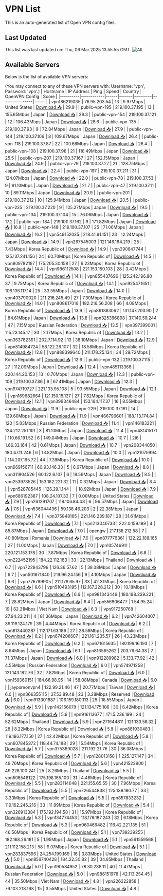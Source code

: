 # VPN List

This is an auto-generated list of Open VPN config files.

## Last Updated

This list was last updated on: Thu, 06 Mar 2025 13:55:55 GMT.
![Alt](https://repobeats.axiom.co/api/embed/186b98318ef1479477931607c1ad7d823f12451f.svg "Repobeats analytics image")

## Available Servers

Below is the list of available VPN servers:

(You may connect to any of these VPN servers with: Username: 'vpn', Password: 'vpn'.)
| Hostname | IP Address | Ping | Speed | Country | OpenVPN Config | Score |
|----------|------------|------|-------|---------|----------------| ----- |
| vpn186219035 | 76.95.203.54 | 13 | 9.97Mbps | United States | [Download 📥](./configs/server_0_US.ovpn) | 29.9 |
| public-vpn-195 | 219.100.37.195 | 13 | 155.65Mbps | Japan | [Download 📥](./configs/server_1_JP.ovpn) | 29.3 |
| public-vpn-154 | 219.100.37.121 | 12 | 106.43Mbps | Japan | [Download 📥](./configs/server_2_JP.ovpn) | 28.6 |
| public-vpn-135 | 219.100.37.93 | 9 | 72.84Mbps | Japan | [Download 📥](./configs/server_3_JP.ovpn) | 27.9 |
| public-vpn-144 | 219.100.37.106 | 8 | 109.67Mbps | Japan | [Download 📥](./configs/server_4_JP.ovpn) | 26.4 |
| public-vpn-118 | 219.100.37.87 | 22 | 100.68Mbps | Japan | [Download 📥](./configs/server_5_JP.ovpn) | 26.4 |
| public-vpn-108 | 219.100.37.98 | 21 | 116.49Mbps | Japan | [Download 📥](./configs/server_6_JP.ovpn) | 25.5 |
| public-vpn-207 | 219.100.37.167 | 27 | 152.15Mbps | Japan | [Download 📥](./configs/server_7_JP.ovpn) | 24.9 |
| public-vpn-79 | 219.100.37.27 | 21 | 128.75Mbps | Japan | [Download 📥](./configs/server_8_JP.ovpn) | 22.4 |
| public-vpn-197 | 219.100.37.211 | 31 | 124.07Mbps | Japan | [Download 📥](./configs/server_9_JP.ovpn) | 22.0 |
| public-vpn-78 | 219.100.37.53 | 9 | 91.10Mbps | Japan | [Download 📥](./configs/server_10_JP.ovpn) | 21.7 |
| public-vpn-47 | 219.100.37.11 | 10 | 89.11Mbps | Japan | [Download 📥](./configs/server_11_JP.ovpn) | 20.9 |
| public-vpn-201 | 219.100.37.212 | 10 | 125.94Mbps | Japan | [Download 📥](./configs/server_12_JP.ovpn) | 20.5 |
| public-vpn-235 | 219.100.37.220 | 9 | 105.27Mbps | Japan | [Download 📥](./configs/server_13_JP.ovpn) | 19.5 |
| public-vpn-134 | 219.100.37.104 | 15 | 76.06Mbps | Japan | [Download 📥](./configs/server_14_JP.ovpn) | 17.2 |
| public-vpn-184 | 219.100.37.162 | 9 | 171.82Mbps | Japan | [Download 📥](./configs/server_15_JP.ovpn) | 16.8 |
| public-vpn-148 | 219.100.37.107 | 25 | 71.06Mbps | Japan | [Download 📥](./configs/server_16_JP.ovpn) | 16.2 |
| vpn549152035 | 218.41.91.151 | 23 | 12.24Mbps | Japan | [Download 📥](./configs/server_17_JP.ovpn) | 14.9 |
| vpn267545003 | 121.146.164.219 | 25 | 7.43Mbps | Korea Republic of | [Download 📥](./configs/server_18_KR.ovpn) | 14.9 |
| vpn390647744 | 125.137.241.156 | 24 | 60.70Mbps | Korea Republic of | [Download 📥](./configs/server_19_KR.ovpn) | 14.5 |
| vpn909782197 | 175.205.30.158 | 27 | 9.23Mbps | Korea Republic of | [Download 📥](./configs/server_20_KR.ovpn) | 14.4 |
| vpn986112508 | 221.153.150.103 | 28 | 3.42Mbps | Korea Republic of | [Download 📥](./configs/server_21_KR.ovpn) | 14.1 |
| vpn855437696 | 125.242.196.80 | 37 | 9.75Mbps | Korea Republic of | [Download 📥](./configs/server_22_KR.ovpn) | 14.1 |
| vpn925471651 | 106.136.117.14 | 25 | 33.55Mbps | Japan | [Download 📥](./configs/server_23_JP.ovpn) | 14.0 |
| vpn403790020 | 211.216.245.49 | 27 | 7.30Mbps | Korea Republic of | [Download 📥](./configs/server_24_KR.ovpn) | 14.0 |
| vpn808617016 | 182.216.56.208 | 66 | 4.09Mbps | Korea Republic of | [Download 📥](./configs/server_25_KR.ovpn) | 13.9 |
| vpn891883062 | 131.147.203.90 | 2 | 84.61Mbps | Japan | [Download 📥](./configs/server_26_JP.ovpn) | 13.8 |
| vpn325366898 | 37.140.59.244 | 47 | 7.15Mbps | Russian Federation | [Download 📥](./configs/server_27_RU.ovpn) | 13.5 |
| vpn397399001 | 115.23.145.17 | 30 | 2.17Mbps | Korea Republic of | [Download 📥](./configs/server_28_KR.ovpn) | 13.2 |
| vpn363782391 | 202.7.114.92 | 13 | 38.10Mbps | Japan | [Download 📥](./configs/server_29_JP.ovpn) | 12.9 |
| vpn814984724 | 58.122.28.107 | 32 | 18.58Mbps | Korea Republic of | [Download 📥](./configs/server_30_KR.ovpn) | 12.8 |
| vpn888399640 | 211.178.25.134 | 34 | 29.72Mbps | Korea Republic of | [Download 📥](./configs/server_31_KR.ovpn) | 12.6 |
| public-vpn-132 | 219.100.37.115 | 27 | 112.09Mbps | Japan | [Download 📥](./configs/server_32_JP.ovpn) | 12.4 |
| vpn485113366 | 220.144.20.153 | 13 | 0.70Mbps | Japan | [Download 📥](./configs/server_33_JP.ovpn) | 12.3 |
| public-vpn-109 | 219.100.37.86 | 9 | 67.41Mbps | Japan | [Download 📥](./configs/server_34_JP.ovpn) | 12.3 |
| vpn974719727 | 221.133.95.108 | 5 | 93.55Mbps | Japan | [Download 📥](./configs/server_35_JP.ovpn) | 12.1 |
| vpn169682664 | 121.150.15.137 | 27 | 7.62Mbps | Korea Republic of | [Download 📥](./configs/server_36_KR.ovpn) | 12.1 |
| vpn399346484 | 153.164.117.37 | 16 | 8.55Mbps | Japan | [Download 📥](./configs/server_37_JP.ovpn) | 11.9 |
| public-vpn-229 | 219.100.37.191 | 14 | 139.60Mbps | Japan | [Download 📥](./configs/server_38_JP.ovpn) | 11.9 |
| vpn466796601 | 188.113.174.84 | 120 | 5.03Mbps | Russian Federation | [Download 📥](./configs/server_39_RU.ovpn) | 11.4 |
| vpn146183221 | 124.212.251.101 | 3 | 81.10Mbps | Japan | [Download 📥](./configs/server_40_JP.ovpn) | 11.4 |
| vpn481415171 | 110.66.191.52 | 6 | 149.04Mbps | Japan | [Download 📥](./configs/server_41_JP.ovpn) | 10.7 |
| 2i6 | 1.66.33.164 | 42 | 0.61Mbps | Japan | [Download 📥](./configs/server_42_JP.ovpn) | 10.7 |
| vpn208344050 | 180.47.11.246 | 6 | 13.82Mbps | Japan | [Download 📥](./configs/server_43_JP.ovpn) | 10.0 |
| vpn121079994 | 114.207.165.72 | 44 | 7.39Mbps | Korea Republic of | [Download 📥](./configs/server_44_KR.ovpn) | 10.0 |
| vpn969156711 | 60.93.146.33 | 5 | 8.97Mbps | Japan | [Download 📥](./configs/server_45_JP.ovpn) | 8.8 |
| vpn311904526 | 60.122.6.107 | 6 | 18.59Mbps | Japan | [Download 📥](./configs/server_46_JP.ovpn) | 8.5 |
| vpn253973526 | 153.182.221.32 | 11 | 0.32Mbps | Japan | [Download 📥](./configs/server_47_JP.ovpn) | 8.4 |
| vpn528785445 | 126.29.1.144 | - | 18.92Mbps | Japan | [Download 📥](./configs/server_48_JP.ovpn) | 7.9 |
| vpn686192387 | 108.24.107.33 | 7 | 0.00Mbps | United States | [Download 📥](./configs/server_49_US.ovpn) | 7.9 |
| vpn261291707 | 118.106.84.43 | 6 | 96.57Mbps | Japan | [Download 📥](./configs/server_50_JP.ovpn) | 7.6 |
| vpn536044436 | 59.138.46.203 | 2 | 22.38Mbps | Japan | [Download 📥](./configs/server_51_JP.ovpn) | 7.4 |
| vpn375848165 | 221.146.239.187 | 28 | 31.61Mbps | Korea Republic of | [Download 📥](./configs/server_52_KR.ovpn) | 7.1 |
| vpn213040733 | 222.0.159.199 | 4 | 85.87Mbps | Japan | [Download 📥](./configs/server_53_JP.ovpn) | 7.0 |
| opengw | 217.138.212.58 | 7 | 40.80Mbps | Romania | [Download 📥](./configs/server_54_RO.ovpn) | 7.0 |
| vpn877776361 | 122.22.188.165 | 27 | 11.00Mbps | Japan | [Download 📥](./configs/server_55_JP.ovpn) | 7.0 |
| vpn105746911 | 220.121.153.178 | 30 | 7.87Mbps | Korea Republic of | [Download 📥](./configs/server_56_KR.ovpn) | 6.8 |
| vpn222452195 | 184.22.112.183 | 33 | 22.13Mbps | Thailand | [Download 📥](./configs/server_57_TH.ovpn) | 6.7 |
| vpn722943799 | 126.36.57.62 | 5 | 38.08Mbps | Japan | [Download 📥](./configs/server_58_JP.ovpn) | 6.7 |
| vpn501671840 | 219.96.24.156 | 9 | 4.10Mbps | Japan | [Download 📥](./configs/server_59_JP.ovpn) | 6.6 |
| vpn776789905 | 211.179.65.97 | 33 | 42.31Mbps | Korea Republic of | [Download 📥](./configs/server_60_KR.ovpn) | 6.6 |
| vpn510493195 | 112.167.228.212 | 30 | 10.18Mbps | Korea Republic of | [Download 📥](./configs/server_61_KR.ovpn) | 6.6 |
| vpn981343449 | 180.198.239.221 | 7 | 28.82Mbps | Japan | [Download 📥](./configs/server_62_JP.ovpn) | 6.4 |
| vpn556806477 | 1.54.95.24 | 19 | 62.21Mbps | Viet Nam | [Download 📥](./configs/server_63_VN.ovpn) | 6.3 |
| vpn917250768 | 27.94.23.211 | 4 | 81.36Mbps | Japan | [Download 📥](./configs/server_64_JP.ovpn) | 6.2 |
| vpn742604007 | 39.119.124.179 | 39 | 4.44Mbps | Korea Republic of | [Download 📥](./configs/server_65_KR.ovpn) | 6.2 |
| vpn813440287 | 112.171.63.189 | 27 | 28.59Mbps | Korea Republic of | [Download 📥](./configs/server_66_KR.ovpn) | 6.2 |
| vpn674206607 | 221.161.235.57 | 26 | 43.23Mbps | Korea Republic of | [Download 📥](./configs/server_67_KR.ovpn) | 6.2 |
| vpn671615635 | 180.199.16.193 | 7 | 8.64Mbps | Japan | [Download 📥](./configs/server_68_JP.ovpn) | 6.1 |
| vpn816565262 | 203.76.64.38 | 7 | 71.37Mbps | Japan | [Download 📥](./configs/server_69_JP.ovpn) | 6.0 |
| vpn912289982 | 5.133.77.92 | 42 | 4.55Mbps | Russian Federation | [Download 📥](./configs/server_70_RU.ovpn) | 6.0 |
| vpn574971258 | 121.143.182.76 | 32 | 7.82Mbps | Korea Republic of | [Download 📥](./configs/server_71_KR.ovpn) | 6.0 |
| vpn159360151 | 184.66.98.95 | 14 | 58.08Mbps | Canada | [Download 📥](./configs/server_72_CA.ovpn) | 6.0 |
| jayporeonvpn4 | 122.99.21.46 | 47 | 20.77Mbps | Taiwan | [Download 📥](./configs/server_73_TW.ovpn) | 6.0 |
| vpn366355115 | 37.53.89.48 | 23 | 3.28Mbps | Reserved | [Download 📥](./configs/server_74_ZZ.ovpn) | 6.0 |
| vpn913301887 | 106.159.180.113 | 25 | 18.55Mbps | Japan | [Download 📥](./configs/server_75_JP.ovpn) | 5.9 |
| vpn142156079 | 121.134.175.106 | 30 | 6.42Mbps | Korea Republic of | [Download 📥](./configs/server_76_KR.ovpn) | 5.9 |
| vpn916113677 | 171.5.236.199 | 24 | 52.62Mbps | Thailand | [Download 📥](./configs/server_77_TH.ovpn) | 5.9 |
| vpn271644811 | 121.133.56.32 | 28 | 8.22Mbps | Korea Republic of | [Download 📥](./configs/server_78_KR.ovpn) | 5.8 |
| vpn881930483 | 119.196.177.150 | 27 | 42.42Mbps | Korea Republic of | [Download 📥](./configs/server_79_KR.ovpn) | 5.8 |
| vpn607845372 | 118.44.74.188 | 29 | 15.54Mbps | Korea Republic of | [Download 📥](./configs/server_80_KR.ovpn) | 5.7 |
| vpn375389028 | 211.192.21.76 | 30 | 36.08Mbps | Korea Republic of | [Download 📥](./configs/server_81_KR.ovpn) | 5.7 |
| vpn128013158 | 1.225.127.147 | 34 | 49.70Mbps | Korea Republic of | [Download 📥](./configs/server_82_KR.ovpn) | 5.6 |
| vpn421523900 | 49.228.100.241 | 25 | 8.26Mbps | Thailand | [Download 📥](./configs/server_83_TH.ovpn) | 5.5 |
| vpn506548122 | 175.198.165.100 | 31 | 4.48Mbps | Korea Republic of | [Download 📥](./configs/server_84_KR.ovpn) | 5.5 |
| vpn283114048 | 221.155.65.55 | 30 | 7.96Mbps | Korea Republic of | [Download 📥](./configs/server_85_KR.ovpn) | 5.5 |
| vpn726544838 | 125.139.180.77 | 33 | 3.33Mbps | Korea Republic of | [Download 📥](./configs/server_86_KR.ovpn) | 5.5 |
| vpn857833232 | 119.192.245.216 | 33 | 11.99Mbps | Korea Republic of | [Download 📥](./configs/server_87_KR.ovpn) | 5.4 |
| vpn326913384 | 175.192.194.58 | 31 | 15.97Mbps | Korea Republic of | [Download 📥](./configs/server_88_KR.ovpn) | 5.3 |
| vpn134774453 | 118.176.187.243 | 32 | 6.18Mbps | Korea Republic of | [Download 📥](./configs/server_89_KR.ovpn) | 5.3 |
| vpn960466482 | 116.42.221.135 | 51 | 46.56Mbps | Korea Republic of | [Download 📥](./configs/server_90_KR.ovpn) | 5.1 |
| vpn739239255 | 182.168.26.181 | 5 | 1.95Mbps | Japan | [Download 📥](./configs/server_91_JP.ovpn) | 5.1 |
| vpn561559568 | 211.112.158.213 | 58 | 9.07Mbps | Korea Republic of | [Download 📥](./configs/server_92_KR.ovpn) | 5.1 |
| vpn283837596 | 24.254.199.169 | 16 | 3.83Mbps | United States | [Download 📥](./configs/server_93_US.ovpn) | 5.0 |
| vpn856740428 | 184.22.30.82 | 39 | 34.85Mbps | Thailand | [Download 📥](./configs/server_94_TH.ovpn) | 5.0 |
| vpn190584952 | 78.30.238.11 | 40 | 11.47Mbps | Russian Federation | [Download 📥](./configs/server_95_RU.ovpn) | 5.0 |
| vpn986151978 | 42.113.254.45 | 44 | 35.50Mbps | Viet Nam | [Download 📥](./configs/server_96_VN.ovpn) | 4.8 |
| vpn226322858 | 76.103.218.168 | 15 | 3.55Mbps | United States | [Download 📥](./configs/server_97_US.ovpn) | 4.8 |
